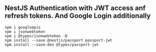 ## NestJS Authentication with JWT access anf refresh tokens. And Google Login additionally

```
npm i googleapis
npm i jsonwebtoken
npm i @types/jsonwebtoken -D
npm install --save @nestjs/passport passport-jwt
npm install --save-dev @types/passport-jwt
```